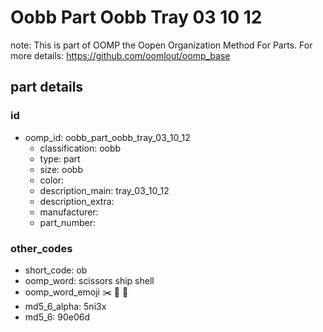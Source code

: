 # Oobb Part Oobb Tray 03 10 12  

note: This is part of OOMP the Oopen Organization Method For Parts. For more details: https://github.com/oomlout/oomp_base

##  part details





### id
* oomp_id: oobb_part_oobb_tray_03_10_12
  * classification: oobb
  * type: part
  * size: oobb
  * color: 
  * description_main: tray_03_10_12
  * description_extra: 
  * manufacturer: 
  * part_number: 

### other_codes
* short_code: ob
* oomp_word: scissors ship shell
* oomp_word_emoji :scissors: :ship: :shell:
* md5_6_alpha: 5ni3x
* md5_6: 90e06d